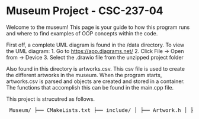 # Museum Project - CSC-237-04

Welcome to the museum! This page is your guide to how this program runs and where to find examples of OOP concepts within the code.

First off, a complete UML diagram is found in the /data directory. 
To view the UML diagram:
    1. Go to https://app.diagrams.net/
    2. Click File → Open from → Device
    3. Select the .drawio file from the unzipped project folder
    
Also found in this directory is artworks.csv. This csv file is used to create the different artworks in the museum. 
When the program starts, artworks.csv is parsed and objects are created and stored in a container. The functions that accomplish this can be found in the main.cpp file.

This project is strucutred as follows.

<pre> Museum/ ├── CMakeLists.txt ├── include/ │ ├── Artwork.h │ ├── Date.h │ ├── Dimensions.h │ ├── Name.h │ ├── Painting.h │ ├── Sculpture.h │ ├── WrittenWord.h ├── src/ │ ├── main.cpp │ ├── Artwork.cpp │ ├── Date.cpp │ ├── Dimensions.cpp │ ├── Name.cpp │ ├── Painting.cpp │ ├── Sculpture.cpp │ ├── WrittenWord.cpp ├── data/ │ └── artworks.csv │ └── Museum-UML.drawio └── README.md </pre>


